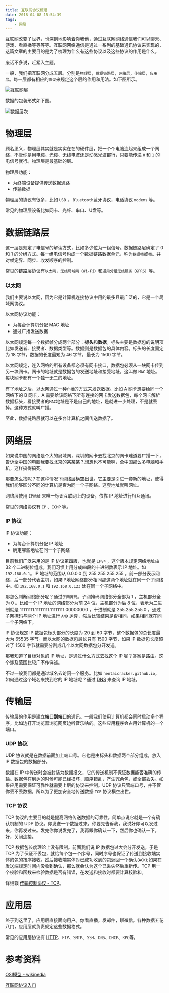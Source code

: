 ```yaml
---
title: 互联网协议梳理
date: 2018-04-08 15:54:39
tags:
    - 网络
---
```


互联网改变了世界，也深刻地影响着你我他，通过互联网网络通信我们可以聊天、游戏、看直播等等等等。互联网网络通信是通过一系列的基础通讯协议来实现的，这篇文章的主要目的是为了梳理为什么有这些协议以及这些协议的作用是什么。

废话不多说，赶紧入主题。

一般，我们把互联网分成五层。分别是`物理层`，`数据链路层`，`网络层`，`传输层`，`应用层`。每一层都有相应的`协议`来规定这个层的作用和用法。如下图所示。

![互联网层](/img/ceng.png)

数据的包装形式如下图。

![数据层次](/img/data.png)

<!-- more -->

# 物理层

顾名思义，物理层其实就是实实在在的硬件层，把一个个电脑连起来组成一个网络，不管你是用电缆、光缆、无线电波还是动感光波都行，只要能传递 `0` 和 `1` 的电信号就行。物理层是最基础的层。

物理层功能：
- 为终端设备提供传送数据通路
- 传输数据

物理层的协议有很多，比如 `USB` ， `Bluetooth`蓝牙协议，电话协议 `modems` 等。

常见的物理层设备比如网卡、光纤、串口、U盘等。

# 数据链路层

这一层是规定了电信号的解读方式，比如多少位为一组信号。数据链路层确定了 0 和 1 的分组方式。每一组电信号构成一个数据链路数据单元，称为`数据帧`或`帧`。并对帧定界、同步、收发顺序的控制。

常见的链路层协议有`以太网`，`无线局域网（Wi-Fi）`和`通用分组无线服务（GPRS）`等。

### 以太网

我们主要说以太网，因为它是计算机连接协议中用的最多且最广泛的，它是一个局域网协议。

以太网协议功能：

- 为每台计算机分配 MAC 地址
- 通过广播发送数据

以太网规定每一个数据帧分成两个部分：**标头**和**数据**。标头主要是数据包的说明项比如发送者、接受者、数据类型等。数据则是数据包的具体内容。标头的长度固定为 18 字节，数据的长度最短为 46 字节，最长为 1500 字节。

以太网规定，连入网络的所有设备都必须有网卡接口，数据包必须从一块网卡传到另一块网卡。网卡的地址就是数据包的发送地址和接受地址，这叫做 `MAC` 地址。每块网卡都有一个独一无二的地址。

有了地址之后，以太网通过一种`广播`的方式来发送数据。比如 A 网卡想要给同一个网络下的 B 网卡，A 需要给该网络下所有连接的网卡发送数据包，每个网卡解析数据标头，看接受者的`MAC`地址是不是自己的地址，是就进一步处理，不是就丢掉。这种方式就叫广播。

至此，数据链路层就可以在多台计算机之间传送数据了。

# 网络层

如果说中国的网络是个大的局域网，深圳的网卡去找北京的网卡难道要广播一下，告诉全中国的电脑我要找北京的某某某？想想也不可能啊，全中国那么多电脑和手机，这样搞得搞死。

那要怎么找呢？在这种情况下网络层横空出世。它主要是引进一套新的地址，使得我们能够区分不同的计算机是否为同一个子网络。这套地址就叫网址。

网络层使用 `IP地址` 来唯一标识互联网上的设备，依靠 IP 地址进行相互通讯。

常见的网络协议有 `IP` 、`ICMP` 等。

### IP 协议

IP 协议功能：

- 为每台计算机分配 IP 地址
- 确定哪些地址在同一个子网络

目前我们广泛采用的是 IP 协议第四版，也就是 `IPv4` ，这个版本规定网络地址由 32 个二进制位组成。我们习惯上用分成四段的十进制数表示 IP 地址。如 `192.168.0.1`。IP 地址的范围从 0.0.0.0 到 255.255.255.255 。前一部分表示网络，后一部分代表主机，如果IP地址网络部分相同那这两个地址就在同一个子网络中。如 `192.168.0.1` 和 `192.168.0.123` 处在同一个子网络中。

那怎么判断网络部分呢？通过`子网掩码`。子网掩码网络部分全部为 1 ，主机部分全为 0 。比如一个 IP 地址的网络部分为前 24 位，主机部分为后 8 位，表示为二进制就是  11111111.11111111.11111111.00000000 ，十进制就是 255.255.255.0 。通过子网掩码与两个 IP 地址进行 `AND` 运算，然后比较结果是否相同，如果相同就在同一个子网络下。

IP 协议规定 IP 数据包标头部分的长度为 20 到 60 字节，整个数据包的总长度最大为 65535 字节。而以太网的数据包最长只有 1500 字节，如果 IP 数据包长度超过了 1500 字节就需要分割成几个以太网数据包分开发送。

那我知道了目标对象的 IP 地址，是通过什么方式去找这个 IP 呢？答案是[路由](https://zh.wikipedia.org/wiki/%E8%B7%AF%E7%94%B1)。这个涉及范围比较广不作详述。

不过一般我们都是通过域名去访问一个服务。比如 `hentaicracker.github.io`，如何通过这个域名来找到它的 IP 地址呢？通过 [DNS](https://zh.wikipedia.org/wiki/%E5%9F%9F%E5%90%8D%E7%B3%BB%E7%BB%9F) 来查询 IP 地址。


# 传输层

传输层的作用是建立**端口到端口**的通讯。一般我们使用计算机都会同时启动多个程序，比如边打开浏览器浏览网页边听音乐啥的。这些应用程序会占用计算机的一个端口。

### UDP 协议

UDP 协议就是在数据前面加上端口号。它也是由标头和数据两个部分组成，放入 IP 数据包的数据部分。

数据在 IP 中传送时会被封装为数据报文，它的传送机制不保证数据能否准确的传输。数据包在到达的时候可能已经损坏，顺序错乱，产生冗余包，或全部丢失。如果应用需要保证可靠性就需要上层的协议来控制。UDP 协议只管端口号，并不管你丢不丢数据，所以为了更加安全地传送数据 `TCP` 协议横空出世。

### TCP 协议

TCP 协议的主要目的就是提高网络传送数据的可靠性。简单点说它就是一个有确认机制的 UDP 协议。你发送一个数据过来，你要先告诉我，我说好你可以发过来，你再发过来。发完你你说发完了，我再跟你确认一下，然后你也确认一下，好，关闭连接。

TCP 数据包长度理论上没有限制。前面我们说 IP 数据包过大会分开发送，于是 TCP 为了保证不丢包，就给每个包一个序号，同时序号也保证了传送到接收端实体的包的按序接收。然后接收端实体对已成功收到的包返回一个确认(`ACK`);如果在发送端规定时间内没收到确认，那么就会认为这个已丢失然后重新传。TCP 用一个校验和函数来检验数据是否有错误，在发送和接收时都要计算校验和。

详细戳 [传输控制协议 - TCP](https://zh.wikipedia.org/wiki/%E4%BC%A0%E8%BE%93%E6%8E%A7%E5%88%B6%E5%8D%8F%E8%AE%AE)。

# 应用层

终于到这里了，应用层直接面向用户。你看直播，发邮件，聊微信。各种数据五花八门，应用层就负责规定这些数据格式。

常见的应用层协议有 [HTTP](http://hentaicracker.github.io/2018/02/26/http/)、`FTP`、`SMTP`、`SSH`、`DNS`、`DHCP`、`RPC`等。

# 参考资料

[OSI模型 - wikipedia](https://zh.wikipedia.org/wiki/OSI%E6%A8%A1%E5%9E%8B)

[互联网协议入门](http://www.ruanyifeng.com/blog/2012/05/internet_protocol_suite_part_i.html)